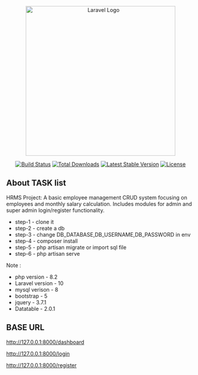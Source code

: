 <p align="center"><a href="https://laravel.com" target="_blank"><img src="https://raw.githubusercontent.com/laravel/art/master/logo-lockup/5%20SVG/2%20CMYK/1%20Full%20Color/laravel-logolockup-cmyk-red.svg" width="400" alt="Laravel Logo"></a></p>

<p align="center">
<a href="https://github.com/laravel/framework/actions"><img src="https://github.com/laravel/framework/workflows/tests/badge.svg" alt="Build Status"></a>
<a href="https://packagist.org/packages/laravel/framework"><img src="https://img.shields.io/packagist/dt/laravel/framework" alt="Total Downloads"></a>
<a href="https://packagist.org/packages/laravel/framework"><img src="https://img.shields.io/packagist/v/laravel/framework" alt="Latest Stable Version"></a>
<a href="https://packagist.org/packages/laravel/framework"><img src="https://img.shields.io/packagist/l/laravel/framework" alt="License"></a>
</p>

## About TASK list

HRMS Project: A basic employee management CRUD system focusing on employees and monthly salary calculation. Includes modules for admin and super admin login/register functionality.

- step-1 - clone it
- step-2 - create a db
- step-3 - change DB_DATABASE,DB_USERNAME,DB_PASSWORD in env 
- step-4 - composer install
- step-5 - php artisan migrate or import sql file
- step-6 - php artisan serve

Note : 
- php version - 8.2
- Laravel version - 10
- mysql verison - 8
- bootstrap - 5
- jquery - 3.7.1
- Datatable - 2.0.1

## BASE URL

http://127.0.0.1:8000/dashboard

http://127.0.0.1:8000/login

http://127.0.0.1:8000/register
